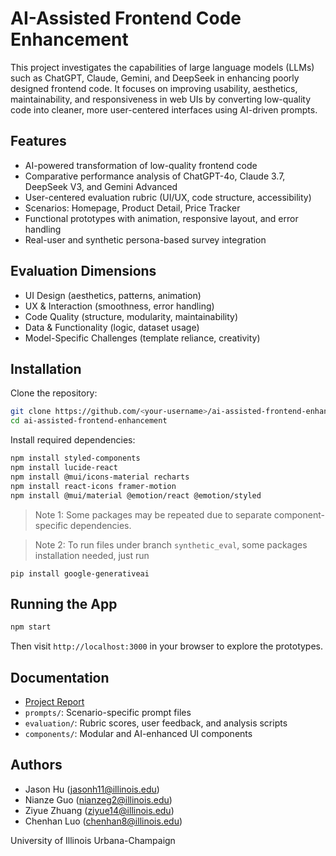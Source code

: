 # AI-Assisted Frontend Code Enhancement

This project investigates the capabilities of large language models (LLMs) such as ChatGPT, Claude, Gemini, and DeepSeek in enhancing poorly designed frontend code. It focuses on improving usability, aesthetics, maintainability, and responsiveness in web UIs by converting low-quality code into cleaner, more user-centered interfaces using AI-driven prompts.

## Features

- AI-powered transformation of low-quality frontend code
- Comparative performance analysis of ChatGPT-4o, Claude 3.7, DeepSeek V3, and Gemini Advanced
- User-centered evaluation rubric (UI/UX, code structure, accessibility)
- Scenarios: Homepage, Product Detail, Price Tracker
- Functional prototypes with animation, responsive layout, and error handling
- Real-user and synthetic persona-based survey integration

## Evaluation Dimensions

- UI Design (aesthetics, patterns, animation)
- UX & Interaction (smoothness, error handling)
- Code Quality (structure, modularity, maintainability)
- Data & Functionality (logic, dataset usage)
- Model-Specific Challenges (template reliance, creativity)

## Installation

Clone the repository:

```bash
git clone https://github.com/<your-username>/ai-assisted-frontend-enhancement.git
cd ai-assisted-frontend-enhancement
```

Install required dependencies:

```bash
npm install styled-components
npm install lucide-react
npm install @mui/icons-material recharts
npm install react-icons framer-motion
npm install @mui/material @emotion/react @emotion/styled
```

> Note 1: Some packages may be repeated due to separate component-specific dependencies.

> Note 2:  To run files under branch `synthetic_eval`, some packages installation needed, just run 
```
pip install google-generativeai
```

## Running the App

```bash
npm start
```

Then visit `http://localhost:3000` in your browser to explore the prototypes.

## Documentation

- [Project Report](https://docs.google.com/document/d/111pXzJ82Q0IZlWvJEp3dj3Rd3EJoATMaim8iF1wROVg/edit?usp=sharing)
- `prompts/`: Scenario-specific prompt files
- `evaluation/`: Rubric scores, user feedback, and analysis scripts
- `components/`: Modular and AI-enhanced UI components

## Authors

- Jason Hu (jasonh11@illinois.edu)
- Nianze Guo (nianzeg2@illinois.edu)
- Ziyue Zhuang (ziyue14@illinois.edu)
- Chenhan Luo (chenhan8@illinois.edu)

University of Illinois Urbana-Champaign
